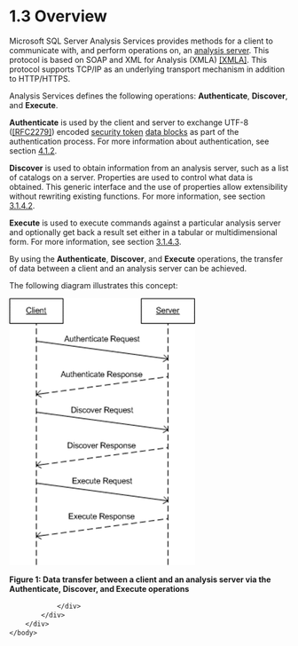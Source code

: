 <html dir="LTR" xmlns:mshelp="http://msdn.microsoft.com/mshelp" xmlns:ddue="http://ddue.schemas.microsoft.com/authoring/2003/5" xmlns:xlink="http://www.w3.org/1999/xlink" xmlns:tool="http://www.microsoft.com/tooltip">
    <head>
        <meta http-equiv="Content-Type" content="text/html; CHARSET=utf-8"></meta>
        <meta name="save" content="history"></meta>
        <title>1.3 Overview</title>
        <xml>
            <mshelp:toctitle title="1.3 Overview"></mshelp:toctitle>
            <mshelp:rltitle title="[MS-SSAS]: Overview"></mshelp:rltitle>
            <mshelp:keyword index="A" term="dfab855b-d575-40a5-8ef6-820996ace09c"></mshelp:keyword>
            <mshelp:attr name="DCSext.ContentType" value="open specification"></mshelp:attr>
            <mshelp:attr name="AssetID" value="dfab855b-d575-40a5-8ef6-820996ace09c"></mshelp:attr>
            <mshelp:attr name="TopicType" value="kbRef"></mshelp:attr>
            <mshelp:attr name="DCSext.Title" value="[MS-SSAS]: Overview" />
        </xml>
    </head>
    <body>
        <div id="header">
            <h1 class="heading">1.3 Overview</h1>
        </div>
        <div id="mainSection">
            <div id="mainBody">
                <div id="allHistory" class="saveHistory"></div>
                <div id="sectionSection0" class="section" name="collapseableSection">
                    

<p>Microsoft SQL Server Analysis Services provides methods for
a client to communicate with, and perform operations on, an <a href="8676f5ce-62d4-4244-a326-634bfed4aba4.htm#gt_3f8f73d9-c597-447c-b67e-47ec9930a916">analysis server</a>. This
protocol is based on SOAP and XML for Analysis (XMLA) <a href="https://go.microsoft.com/fwlink/?LinkId=282742">[XMLA]</a>. This protocol
supports TCP/IP as an underlying transport mechanism in addition to HTTP/HTTPS.</p>

<p>Analysis Services defines the following operations: <b>Authenticate</b>,
<b>Discover</b>, and <b>Execute</b>.</p>

<p><b>Authenticate</b> is used by the client and server to
exchange UTF-8 (<a href="https://go.microsoft.com/fwlink/?LinkId=90331">[RFC2279]</a>)
encoded <a href="8676f5ce-62d4-4244-a326-634bfed4aba4.htm#gt_6b49ccf2-3d93-4d1e-9ecd-e5e7873eec24">security token</a> <a href="8676f5ce-62d4-4244-a326-634bfed4aba4.htm#gt_5730e966-96d3-404f-a42a-ba9b8380beb3">data blocks</a> as part of the
authentication process. For more information about authentication, see section <a href="772a1bad-da72-46c9-a406-8cee8ba99277.htm">4.1.2</a>.</p>

<p><b>Discover</b> is used to obtain information from an
analysis server, such as a list of catalogs on a server. Properties are used to
control what data is obtained. This generic interface and the use of properties
allow extensibility without rewriting existing functions. For more information,
see section <a href="49346daa-9c9b-4188-a9fe-ee267768b253.htm">3.1.4.2</a>.</p>

<p><b>Execute</b> is used to execute commands against a
particular analysis server and optionally get back a result set either in a
tabular or multidimensional form. For more information, see section <a href="d2b8314d-7a17-4bf1-82c2-db3cd467bc17.htm">3.1.4.3</a>.</p>

<p>By using the <b>Authenticate</b>, <b>Discover</b>, and <b>Execute</b>
operations, the transfer of data between a client and an analysis server can be
achieved.</p>

<p>The following diagram illustrates this concept:  </p>

<p><img id="MS-SSAS_pict235dc2ce-54dc-822f-b528-9ae2ec9ddc37.png" src="MS-SSAS_files/image001.png" alt="Data transfer between a client and an analysis server via the Authenticate, Discover, and Execute operations" title="Data transfer between a client and an analysis server via the Authenticate, Discover, and Execute operations"></p>

<p><b>Figure 1: Data transfer between a client and an analysis
server via the Authenticate, Discover, and Execute operations</b></p>


                </div>
            </div>
        </div>
    </body>
</html>